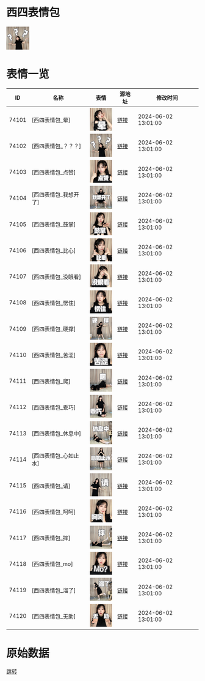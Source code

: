 # 西四表情包

<img src="./cover.png" height="60" alt="cover" />

# 表情一览

|ID|名称|表情|源地址|修改时间|
|----|----|----|----|----|
|74101|[西四表情包_晕]|<img src="./pic/074101_%5B西四表情包_晕%5D.png" height="60" alt="晕"/>|[链接](https://i0.hdslb.com/bfs/garb/af8d6d25042ba85f0270622f0bbb0d291e036b70.png)|2024-06-02 13:01:00|
|74102|[西四表情包_？？？]|<img src="./pic/074102_%5B西四表情包_？？？%5D.png" height="60" alt="？？？"/>|[链接](https://i0.hdslb.com/bfs/garb/0ef3cb85b9a037670cec0c18dd55a0c3afc506f6.png)|2024-06-02 13:01:00|
|74103|[西四表情包_点赞]|<img src="./pic/074103_%5B西四表情包_点赞%5D.png" height="60" alt="点赞"/>|[链接](https://i0.hdslb.com/bfs/garb/b8b4fc16992a7cb3a0a8f30885e94da2dcf5cea2.png)|2024-06-02 13:01:00|
|74104|[西四表情包_我想开了]|<img src="./pic/074104_%5B西四表情包_我想开了%5D.png" height="60" alt="我想开了"/>|[链接](https://i0.hdslb.com/bfs/garb/3fedc616f7161989b797f50236b6d9d5b0cf9edd.png)|2024-06-02 13:01:00|
|74105|[西四表情包_鼓掌]|<img src="./pic/074105_%5B西四表情包_鼓掌%5D.png" height="60" alt="鼓掌"/>|[链接](https://i0.hdslb.com/bfs/garb/7227cf93127a3ef4b44c20d96b62d9dbaf3395c0.png)|2024-06-02 13:01:00|
|74106|[西四表情包_比心]|<img src="./pic/074106_%5B西四表情包_比心%5D.png" height="60" alt="比心"/>|[链接](https://i0.hdslb.com/bfs/garb/d2713d24258c159fd047db51a21eaa9b57d43cbe.png)|2024-06-02 13:01:00|
|74107|[西四表情包_没眼看]|<img src="./pic/074107_%5B西四表情包_没眼看%5D.png" height="60" alt="没眼看"/>|[链接](https://i0.hdslb.com/bfs/garb/4096d87fefed739a65374d74ade5589c632e56eb.png)|2024-06-02 13:01:00|
|74108|[西四表情包_愣住]|<img src="./pic/074108_%5B西四表情包_愣住%5D.png" height="60" alt="愣住"/>|[链接](https://i0.hdslb.com/bfs/garb/b889d2a8b72d184e4ae8ebfd9be80add07d784da.png)|2024-06-02 13:01:00|
|74109|[西四表情包_硬撑]|<img src="./pic/074109_%5B西四表情包_硬撑%5D.png" height="60" alt="硬撑"/>|[链接](https://i0.hdslb.com/bfs/garb/325e268d02f1ed3173dfa1e23d1054823b5b68fe.png)|2024-06-02 13:01:00|
|74110|[西四表情包_苦涩]|<img src="./pic/074110_%5B西四表情包_苦涩%5D.png" height="60" alt="苦涩"/>|[链接](https://i0.hdslb.com/bfs/garb/1586820795bc30a1245df51f1c6fb4da0cebacbe.png)|2024-06-02 13:01:00|
|74111|[西四表情包_爬]|<img src="./pic/074111_%5B西四表情包_爬%5D.png" height="60" alt="爬"/>|[链接](https://i0.hdslb.com/bfs/garb/b0430e312bbe5d16860daabd74026b51dfbc1840.png)|2024-06-02 13:01:00|
|74112|[西四表情包_乖巧]|<img src="./pic/074112_%5B西四表情包_乖巧%5D.png" height="60" alt="乖巧"/>|[链接](https://i0.hdslb.com/bfs/garb/e209e8ff40753a55e5b2adfc5e038967789c19bb.png)|2024-06-02 13:01:00|
|74113|[西四表情包_休息中]|<img src="./pic/074113_%5B西四表情包_休息中%5D.png" height="60" alt="休息中"/>|[链接](https://i0.hdslb.com/bfs/garb/52b705a481d261264463900ba58b55b161d16673.png)|2024-06-02 13:01:00|
|74114|[西四表情包_心如止水]|<img src="./pic/074114_%5B西四表情包_心如止水%5D.png" height="60" alt="心如止水"/>|[链接](https://i0.hdslb.com/bfs/garb/6d2bf2c114c490f2d0935444f55179429c94c04d.png)|2024-06-02 13:01:00|
|74115|[西四表情包_请]|<img src="./pic/074115_%5B西四表情包_请%5D.png" height="60" alt="请"/>|[链接](https://i0.hdslb.com/bfs/garb/4417ff44d5d6c7906f93a96e9351a71b0e93854a.png)|2024-06-02 13:01:00|
|74116|[西四表情包_呵呵]|<img src="./pic/074116_%5B西四表情包_呵呵%5D.png" height="60" alt="呵呵"/>|[链接](https://i0.hdslb.com/bfs/garb/0c4d9eca1261898b9966b98671498a0c4d8583d4.png)|2024-06-02 13:01:00|
|74117|[西四表情包_摔]|<img src="./pic/074117_%5B西四表情包_摔%5D.png" height="60" alt="摔"/>|[链接](https://i0.hdslb.com/bfs/garb/279337a68d8fcc445c8e2c281f4fcb6240314ac8.png)|2024-06-02 13:01:00|
|74118|[西四表情包_mo]|<img src="./pic/074118_%5B西四表情包_mo%5D.png" height="60" alt="mo"/>|[链接](https://i0.hdslb.com/bfs/garb/880e885700530d6da0c5454d821fdb26704f0bf2.png)|2024-06-02 13:01:00|
|74119|[西四表情包_溜了]|<img src="./pic/074119_%5B西四表情包_溜了%5D.png" height="60" alt="溜了"/>|[链接](https://i0.hdslb.com/bfs/garb/4cfdb771015d1f3fe0d9e6aa49a251b97dfa9691.png)|2024-06-02 13:01:00|
|74120|[西四表情包_无助]|<img src="./pic/074120_%5B西四表情包_无助%5D.png" height="60" alt="无助"/>|[链接](https://i0.hdslb.com/bfs/garb/c499a94c5849441eb95b51be480082efe210c085.png)|2024-06-02 13:01:00|

# 原始数据

[跳转](./raw.json)

